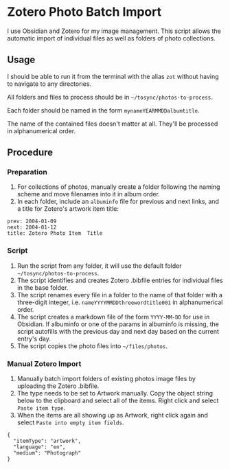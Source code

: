 # Zotero Photo Batch Import

I use Obsidian and Zotero for my image management. This script allows the automatic import of individual files as well as folders of photo collections. 

## Usage

I should be able to run it from the terminal with the alias `zot` without having to navigate to any directories.

All folders and files to process should be in `~/tosync/photos-to-process`.

Each folder should be named in the form `mynameYEARMMDDalbumtitle`.

The name of the contained files doesn't matter at all. They'll be processed in alphanumerical order. 

## Procedure

### Preparation

1. For collections of photos, manually create a folder following the naming scheme and move filenames into it in album order. 
1. In each folder, include an `albuminfo` file for previous and next links, and a title for Zotero's artwork item title:

```
prev: 2004-01-09
next: 2004-01-12
title: Zotero Photo Item  Title
```

### Script

1. Run the script from any folder, it will use the default folder `~/tosync/photos-to-process`. 
1. The script identifies and creates Zotero .bibfile entries for individual files in the base folder.
1. The script renames every file in a folder to the name of that folder with a three-digit integer, i.e. `nameYYYYMMDDthreewordtitle001` in alphanumerical order.
1. The script creates a markdown file of the form `YYYY-MM-DD` for use in Obsidian. If albuminfo or one of the params in albuminfo is missing, the script autofills with the previous day and next day based on the current entry's day. 
1. The script copies the photo files into `~/files/photos`.

### Manual Zotero Import

1. Manually batch import folders of existing photos image files by uploading the Zotero .bibfile.
1. The type needs to be set to Artwork manually. Copy the object string below to the clipboard and select all of the items. Right click and select `Paste item type`. 
1. When the items are all showing up as Artwork, right click again and select `Paste into empty item fields`.

```
{
  "itemType": "artwork",
  "language": "en",
  "medium": "Photograph"
}
```

